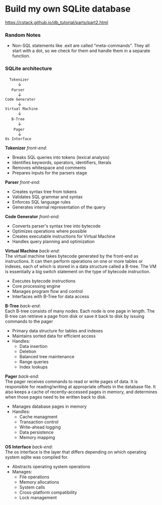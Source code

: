# Build my own SQLite database
https://cstack.github.io/db_tutorial/parts/part2.html
### Random Notes
- Non-SQL statements like .exit are called “meta-commands”. They all start with a dot, so we check for them and handle them in a separate function. 

### SQLite architecture
&ensp;&ensp;`Tokenizer`  
&emsp;&emsp;&emsp;↓  
&emsp;&ensp;`Parser`  
&emsp;&emsp;&emsp;↓  
`Code Generator`  
&emsp;&emsp;&emsp;↓  
`Virtual Machine`  
&emsp;&emsp;&emsp;↓  
&emsp;&ensp;`B-Tree`  
&emsp;&emsp;&emsp;↓  
&emsp;&ensp;&ensp;`Pager`  
&emsp;&emsp;&emsp;↓  
`Os Interface`    

**Tokenizer** *front-end*: 
- Breaks SQL queries into tokens (lexical analysis)
- Identifies keywords, operators, identifiers, literals
- Removes whitespace and comments
- Prepares inputs for the parsers stage

**Parser** *front-end*:
- Creates syntax tree from tokens
- Validates SQL grammar and syntax
- Enforces SQL language rules
- Generates internal representation of the query

**Code Generator** *front-end*:
- Converts parser's syntax tree into bytecode
- Optimizes operations where possible
- Creates executable instructions for Virtual Machine
- Handles query planning and optimization

**Virtual Machine** *back-end*:  
The virtual machine takes bytecode generated by the front-end as instructions. It can then perform operations on one or more tables or indexes, each of which is stored in a data structure called a B-tree. The VM is essentially a big switch statement on the type of bytecode instruction.
- Executes bytecode instructions
- Core processing engine
- Manages program flow and control
- Interfaces with B-Tree for data access

**B-Tree** *back-end*:  
Each B-tree consists of many nodes. Each node is one page in length. The B-tree can retrieve a page from disk or save it back to disk by issuing commands to the pager
- Primary data structure for tables and indexes
- Maintains sorted data for efficient access
- Handles:
  - Data insertion
  - Deletion
  - Balanced tree maintenance
  - Range queries
  - Index lookups

**Pager** *back-end*:  
The pager receives commands to read or write pages of data. It is responsible for reading/writing at appropriate offsets in the database file. It also keeps a cache of recently-accessed pages in memory, and determines when those pages need to be written back to disk.
- Manages database pages in memory
- Handles:
  - Cache managment
  - Transaction control
  - Write-ahead logging
  - Data persistence
  - Memory mapping

**OS Interface** *back-end*:  
The os interface is the layer that differs depending on which operating system sqlite was compiled for.
- Abstracts operating system operations
- Manages:
  - File operations
  - Memory allocations
  - System calls
  - Cross-platform compatibility
  - Lock management
